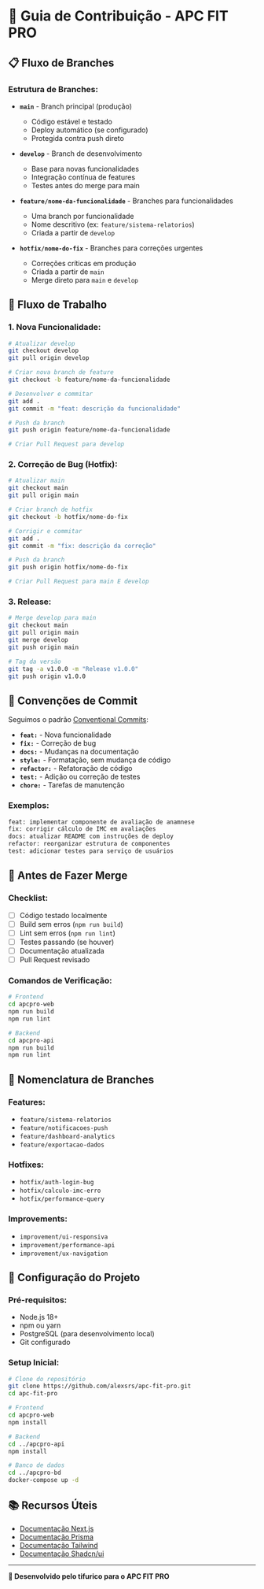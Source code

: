 # 🚀 Guia de Contribuição - APC FIT PRO

## 📋 Fluxo de Branches

### **Estrutura de Branches:**

- **`main`** - Branch principal (produção)

  - Código estável e testado
  - Deploy automático (se configurado)
  - Protegida contra push direto

- **`develop`** - Branch de desenvolvimento

  - Base para novas funcionalidades
  - Integração contínua de features
  - Testes antes do merge para main

- **`feature/nome-da-funcionalidade`** - Branches para funcionalidades

  - Uma branch por funcionalidade
  - Nome descritivo (ex: `feature/sistema-relatorios`)
  - Criada a partir de `develop`

- **`hotfix/nome-do-fix`** - Branches para correções urgentes
  - Correções críticas em produção
  - Criada a partir de `main`
  - Merge direto para `main` e `develop`

## 🔄 Fluxo de Trabalho

### **1. Nova Funcionalidade:**

```bash
# Atualizar develop
git checkout develop
git pull origin develop

# Criar nova branch de feature
git checkout -b feature/nome-da-funcionalidade

# Desenvolver e commitar
git add .
git commit -m "feat: descrição da funcionalidade"

# Push da branch
git push origin feature/nome-da-funcionalidade

# Criar Pull Request para develop
```

### **2. Correção de Bug (Hotfix):**

```bash
# Atualizar main
git checkout main
git pull origin main

# Criar branch de hotfix
git checkout -b hotfix/nome-do-fix

# Corrigir e commitar
git add .
git commit -m "fix: descrição da correção"

# Push da branch
git push origin hotfix/nome-do-fix

# Criar Pull Request para main E develop
```

### **3. Release:**

```bash
# Merge develop para main
git checkout main
git pull origin main
git merge develop
git push origin main

# Tag da versão
git tag -a v1.0.0 -m "Release v1.0.0"
git push origin v1.0.0
```

## 📝 Convenções de Commit

Seguimos o padrão [Conventional Commits](https://www.conventionalcommits.org/):

- **`feat:`** - Nova funcionalidade
- **`fix:`** - Correção de bug
- **`docs:`** - Mudanças na documentação
- **`style:`** - Formatação, sem mudança de código
- **`refactor:`** - Refatoração de código
- **`test:`** - Adição ou correção de testes
- **`chore:`** - Tarefas de manutenção

### **Exemplos:**

```bash
feat: implementar componente de avaliação de anamnese
fix: corrigir cálculo de IMC em avaliações
docs: atualizar README com instruções de deploy
refactor: reorganizar estrutura de componentes
test: adicionar testes para serviço de usuários
```

## 🧪 Antes de Fazer Merge

### **Checklist:**

- [ ] Código testado localmente
- [ ] Build sem erros (`npm run build`)
- [ ] Lint sem erros (`npm run lint`)
- [ ] Testes passando (se houver)
- [ ] Documentação atualizada
- [ ] Pull Request revisado

### **Comandos de Verificação:**

```bash
# Frontend
cd apcpro-web
npm run build
npm run lint

# Backend
cd apcpro-api
npm run build
npm run lint
```

## 🎯 Nomenclatura de Branches

### **Features:**

- `feature/sistema-relatorios`
- `feature/notificacoes-push`
- `feature/dashboard-analytics`
- `feature/exportacao-dados`

### **Hotfixes:**

- `hotfix/auth-login-bug`
- `hotfix/calculo-imc-erro`
- `hotfix/performance-query`

### **Improvements:**

- `improvement/ui-responsiva`
- `improvement/performance-api`
- `improvement/ux-navigation`

## 🔧 Configuração do Projeto

### **Pré-requisitos:**

- Node.js 18+
- npm ou yarn
- PostgreSQL (para desenvolvimento local)
- Git configurado

### **Setup Inicial:**

```bash
# Clone do repositório
git clone https://github.com/alexsrs/apc-fit-pro.git
cd apc-fit-pro

# Frontend
cd apcpro-web
npm install

# Backend
cd ../apcpro-api
npm install

# Banco de dados
cd ../apcpro-bd
docker-compose up -d
```

## 📚 Recursos Úteis

- [Documentação Next.js](https://nextjs.org/docs)
- [Documentação Prisma](https://www.prisma.io/docs)
- [Documentação Tailwind](https://tailwindcss.com/docs)
- [Documentação Shadcn/ui](https://ui.shadcn.com/)

---

**🤖 Desenvolvido pelo tifurico para o APC FIT PRO**

